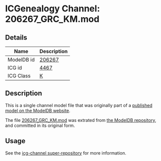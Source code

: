 # ICGenealogy Channel: 206267\_GRC\_KM.mod

## Details

Name | Description
---- | -----------
ModelDB id | [206267](http://senselab.med.yale.edu/ModelDB/ShowModel.cshtml?model=206267)
ICG id | [4467](http://icg.neurotheory.ox.ac.uk/channels/1/4467)
ICG Class | [K](http://icg.neurotheory.ox.ac.uk/channels/1)

## Description

This is a single channel model file that was originally part of a [published model on the ModelDB website](http://senselab.med.yale.edu/mModelDB/ShowModel.cshtml?model=206267).

The file [206267\_GRC\_KM.mod](206267_GRC_KM.mod) was extrated from [the ModelDB repository](http://senselab.med.yale.edu/ModelDB/ShowModel.cshtml?model=206267), and committed in its original form.

## Usage

See the [icg-channel super-repository](https://github.com/icgenealogy/icg-channels) for more information.